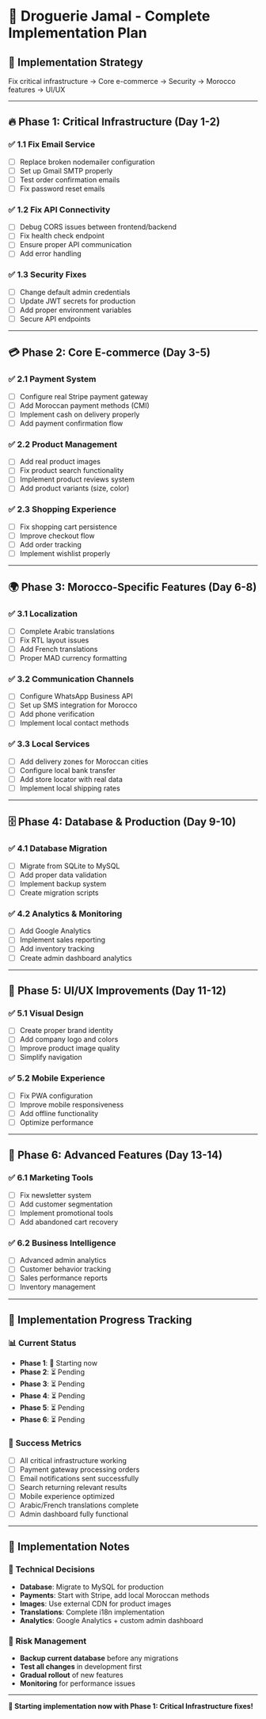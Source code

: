 # 🚀 Droguerie Jamal - Complete Implementation Plan

## 🎯 **Implementation Strategy**
Fix critical infrastructure → Core e-commerce → Security → Morocco features → UI/UX

---

## 🔥 **Phase 1: Critical Infrastructure (Day 1-2)**

### ✅ **1.1 Fix Email Service**
- [ ] Replace broken nodemailer configuration
- [ ] Set up Gmail SMTP properly
- [ ] Test order confirmation emails
- [ ] Fix password reset emails

### ✅ **1.2 Fix API Connectivity**
- [ ] Debug CORS issues between frontend/backend
- [ ] Fix health check endpoint
- [ ] Ensure proper API communication
- [ ] Add error handling

### ✅ **1.3 Security Fixes**
- [ ] Change default admin credentials
- [ ] Update JWT secrets for production
- [ ] Add proper environment variables
- [ ] Secure API endpoints

---

## 💳 **Phase 2: Core E-commerce (Day 3-5)**

### ✅ **2.1 Payment System**
- [ ] Configure real Stripe payment gateway
- [ ] Add Moroccan payment methods (CMI)
- [ ] Implement cash on delivery properly
- [ ] Add payment confirmation flow

### ✅ **2.2 Product Management**
- [ ] Add real product images
- [ ] Fix product search functionality
- [ ] Implement product reviews system
- [ ] Add product variants (size, color)

### ✅ **2.3 Shopping Experience**
- [ ] Fix shopping cart persistence
- [ ] Improve checkout flow
- [ ] Add order tracking
- [ ] Implement wishlist properly

---

## 🌍 **Phase 3: Morocco-Specific Features (Day 6-8)**

### ✅ **3.1 Localization**
- [ ] Complete Arabic translations
- [ ] Fix RTL layout issues
- [ ] Add French translations
- [ ] Proper MAD currency formatting

### ✅ **3.2 Communication Channels**
- [ ] Configure WhatsApp Business API
- [ ] Set up SMS integration for Morocco
- [ ] Add phone verification
- [ ] Implement local contact methods

### ✅ **3.3 Local Services**
- [ ] Add delivery zones for Moroccan cities
- [ ] Configure local bank transfer
- [ ] Add store locator with real data
- [ ] Implement local shipping rates

---

## 🗄️ **Phase 4: Database & Production (Day 9-10)**

### ✅ **4.1 Database Migration**
- [ ] Migrate from SQLite to MySQL
- [ ] Add proper data validation
- [ ] Implement backup system
- [ ] Create migration scripts

### ✅ **4.2 Analytics & Monitoring**
- [ ] Add Google Analytics
- [ ] Implement sales reporting
- [ ] Add inventory tracking
- [ ] Create admin dashboard analytics

---

## 🎨 **Phase 5: UI/UX Improvements (Day 11-12)**

### ✅ **5.1 Visual Design**
- [ ] Create proper brand identity
- [ ] Add company logo and colors
- [ ] Improve product image quality
- [ ] Simplify navigation

### ✅ **5.2 Mobile Experience**
- [ ] Fix PWA configuration
- [ ] Improve mobile responsiveness
- [ ] Add offline functionality
- [ ] Optimize performance

---

## 📱 **Phase 6: Advanced Features (Day 13-14)**

### ✅ **6.1 Marketing Tools**
- [ ] Fix newsletter system
- [ ] Add customer segmentation
- [ ] Implement promotional tools
- [ ] Add abandoned cart recovery

### ✅ **6.2 Business Intelligence**
- [ ] Advanced admin analytics
- [ ] Customer behavior tracking
- [ ] Sales performance reports
- [ ] Inventory management

---

## 🚀 **Implementation Progress Tracking**

### 📊 **Current Status**
- **Phase 1**: 🔄 Starting now
- **Phase 2**: ⏳ Pending
- **Phase 3**: ⏳ Pending
- **Phase 4**: ⏳ Pending
- **Phase 5**: ⏳ Pending
- **Phase 6**: ⏳ Pending

### 🎯 **Success Metrics**
- [ ] All critical infrastructure working
- [ ] Payment gateway processing orders
- [ ] Email notifications sent successfully
- [ ] Search returning relevant results
- [ ] Mobile experience optimized
- [ ] Arabic/French translations complete
- [ ] Admin dashboard fully functional

---

## 📝 **Implementation Notes**

### 🔧 **Technical Decisions**
- **Database**: Migrate to MySQL for production
- **Payments**: Start with Stripe, add local Moroccan methods
- **Images**: Use external CDN for product images
- **Translations**: Complete i18n implementation
- **Analytics**: Google Analytics + custom admin dashboard

### 🚨 **Risk Management**
- **Backup current database** before any migrations
- **Test all changes** in development first
- **Gradual rollout** of new features
- **Monitoring** for performance issues

---

**🎯 Starting implementation now with Phase 1: Critical Infrastructure fixes!**
